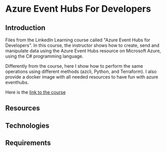 # Azure Event Hubs For Developers

## Introduction

Files from the LinkedIn Learning course called "Azure Event Hubs for Developers". In this course, the instructor shows how to create, send and manipulate data using the Azure Event Hubs resource on Microsoft Azure, using the C# programming language. 

Differently from the course, here I show how to perform the same operations using different methods (azcli, Python, and Terraform). I also provide a docker image with all needed resources to have fun with azure eventhubs.

Here is the [link to the course](https://www.linkedin.com/learning/azure-event-hubs-for-developers])

## Resources

## Technologies

## Requirements
